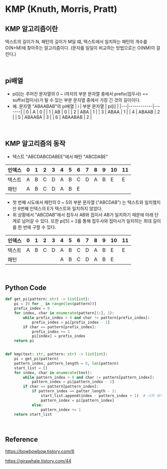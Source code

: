 # KMP (Knuth, Morris, Pratt)

## KMP 알고리즘이란

텍스트의 길이가 N, 패턴의 길이가 M일 떄, 텍스트에서 일치하는 패턴의 개수를 O(N+M)에 찾아주는 알고리즘이다. (문자를 일일이 비교하는 방법으로는 O(NM)이 걸린다.)

<br>

## pi배열

-   pi[i]는 주어진 문자열의 0 ~ i까지의 부분 문자열 중에서 prefix(접두사) == suffix(접미사)가 될 수 있는 부분 문자열 중에서 가장 긴 것의 길이이다.
-   예. 문자열 "ABAABAB"의 pi배열
    | i | 부분 문자열 | pi[i] |
    |---|------------|-------|
    | 0 | A | 0 |
    | 1 | AB | 0 |
    | 2 | ABA | 1 |
    | 3 | ABAA | 1 |
    | 4 | ABAAB | 2 |
    | 5 | ABAABA | 3 |
    | 6 | ABAABAB | 2 |

<br>

## KMP 알고리즘의 동작

-   텍스트 "ABCDABCDABEE"에서 패턴 "ABCDABE"

| 인덱스 | 0   | 1   | 2   | 3   | 4   | 5   | 6   | 7   | 8   | 9   | 10  | 11  |
| ------ | --- | --- | --- | --- | --- | --- | --- | --- | --- | --- | --- | --- |
| 텍스트 | A   | B   | C   | D   | A   | B   | C   | D   | A   | B   | E   | E   |
| 패턴   | A   | B   | C   | D   | A   | B   | E   |     |     |     |     |     |

-   첫 번째 시도에서 패턴의 0 ~ 5의 부분 문자열 ("ABCDAB") 는 텍스트와 일치했지만 6번째 인덱스의 E가 텍스트와 일치하지 않았다.
-   위 상황에서 "ABCDAB"에서 접두사 AB와 접미사 AB가 일치하기 때문에 아래 단계로 넘어갈 수 있다. 또한 pi[5] = 2를 통해 접두사와 접미사가 일치하는 최대 길이를 한 번에 구할 수 있다.

| 인덱스 | 0   | 1   | 2   | 3   | 4   | 5   | 6   | 7   | 8   | 9   | 10  | 11  |
| ------ | --- | --- | --- | --- | --- | --- | --- | --- | --- | --- | --- | --- |
| 텍스트 | A   | B   | C   | D   | A   | B   | C   | D   | A   | B   | E   | E   |
| 패턴   |     |     |     |     | A   | B   | C   | D   | A   | B   | E   |     |

<br>

## Python Code

```python
def get_pi(pattern: str) -> list[int]:
    pi = [0 for _ in range(len(pattern))]
    prefix_index = 0
    for index, char in enumerate(pattern[1:], 1):
        while prefix_index > 0 and char != pattern[prefix_index]:
            prefix_index = pi[prefix_index - 1]
        if char == pattern[prefix_index]:
            prefix_index += 1
            pi[index] = prefix_index
    return pi


def kmp(text: str, pattern: str) -> list[int]:
    pi = get_pi(pattern)
    pattern_index, pattern_length = 0, len(pattern)
    start_list = []
    for index, char in enumerate(text):
        while pattern_index > 0 and char != pattern[pattern_index]:
            pattern_index = pi[pattern_index - 1]
        if char == pattern[pattern_index]:
            if pattern_index == patter_length - 1:
                start_list.append(index - pattern_index + 1)  # 시작 위치를 1로 했을 때
                pattern_index = pi[pattern_index]
            else:
                pattern_index += 1
    return start_list
```

<br>

## Reference

https://bowbowbow.tistory.com/6

https://girawhale.tistory.com/44
